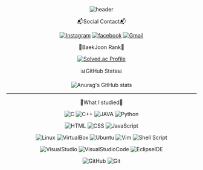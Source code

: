 <div align="center">
  
![header](https://capsule-render.vercel.app/api?type=wave&color=0:FFDDDD,100:FFA7A7&animation=twinkling&height=330&text=@SunYoung&fontSize=78&fontColor=FFFCFC&fontAlignY=34&)

  
  
  
📬Social Contact📬
  
  [![Instagram](https://img.shields.io/badge/Instagram-E4405F?style=flat-square&logo=Instagram&logoColor=white)](https://www.instagram.com/sun_0_610/) [![facebook](https://img.shields.io/badge/Facebook-1877F2?style=flat-square&logo=facebook&logoColor=white)](https://www.facebook.com/psy010610) [![Gmail](https://img.shields.io/badge/Gmail-EA4335?style=flat-square&logo=Gmail&logoColor=white)](mailto:haesoo9410@gmail.com)


  
👑BaekJoon Rank👑
  
[![Solved.ac Profile](http://mazassumnida.wtf/api/generate_badge?boj=psy010610)](https://solved.ac/psy010610)
  
  
  
📊GitHub Stats📊
  
![Anurag's GitHub stats](https://github-readme-stats.vercel.app/api?username=psun0610&show_icons=true&theme=swift)
  
  
  

---
  
📝What I studied📝
  
![C](https://img.shields.io/badge/C-A8B9CC?style=flat-square&logo=C&logoColor=white) ![C++](https://img.shields.io/badge/-C%2B%2B-%2300599C?style=flat-square&logo=C%2B%2B&logoColor=white) ![JAVA](https://img.shields.io/badge/java-007396.svg?style=flat-square&logo=Java&logoColor=white) ![Python](https://img.shields.io/badge/python-3670A0?style=flat-square&logo=python&logoColor=ffdd54)

![HTML](https://img.shields.io/badge/html-E34F26?style=flat-square&logo=html5&logoColor=white) ![CSS](https://img.shields.io/badge/-CSS-%231572B6?style=flat-square&logo=CSS3&logoColor=white) ![JavaScript](https://img.shields.io/badge/javascript-F7DF1E?style=flat-square&logo=javascript&logoColor=black)

![Linux](https://img.shields.io/badge/linux-FCC624?style=flat-square&logo=linux&logoColor=black) ![VirtualBox](https://img.shields.io/badge/VirtualBox-183A61?style=flat-square&logo=VirtualBox&logoColor=white) ![Ubuntu](https://img.shields.io/badge/-ubuntu-E95420?style=flat-square&logo=Ubuntu&logoColor=white) ![Vim](https://img.shields.io/badge/VIM-%2311AB00.svg?style=flat-square&logo=vim&logoColor=white) ![Shell Script](https://img.shields.io/badge/shell_script-%23121011.svg?style=flat-square&logo=gnu-bash&logoColor=white)

![VisualStudio](https://img.shields.io/badge/Visual%20Studio-5C2D91?style=flat-square&logo=Visual%20Studio&logoColor=white) ![VisualStudioCode](https://img.shields.io/badge/Visual%20Studio%20Code-007ACC?style=style=flat-square&logo=Visual%20Studio%20Code&logoColor=white) ![EclipseIDE](https://img.shields.io/badge/Eclipse%20IDE-2C2255?style=flat-square&logo=Eclipse%20IDE&logoColor=white)

![GitHub](https://img.shields.io/badge/GitHub-181717?style=flat-square&logo=GitHub&logoColor=white) ![Git](https://img.shields.io/badge/Git-F05032?style=flat-square&logo=Git&logoColor=white)
</div>
